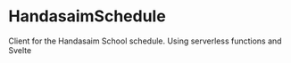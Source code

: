 # HandasaimSchedule
Client for the Handasaim School schedule. Using serverless functions and Svelte
